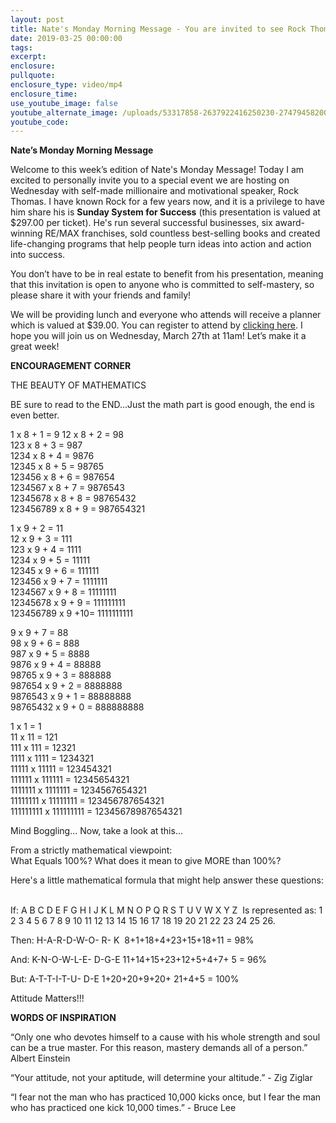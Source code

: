 ```yaml
---
layout: post
title: Nate's Monday Morning Message - You are invited to see Rock Thomas!
date: 2019-03-25 00:00:00
tags:
excerpt:
enclosure:
pullquote:
enclosure_type: video/mp4
enclosure_time:
use_youtube_image: false
youtube_alternate_image: /uploads/53317858-2637922416250230-2747945820014772224-n.jpg
youtube_code:
---
```


**Nate’s Monday Morning Message**

Welcome to this week’s edition of Nate's Monday Message! Today I am excited to personally invite you to a special event we are hosting on Wednesday with self-made millionaire and motivational speaker, Rock Thomas. I have known Rock for a few years now, and it is a privilege to have him share his is **Sunday System for Success** (this presentation is valued at $297.00 per ticket). He's run several successful businesses, six award-winning RE/MAX franchises, sold countless best-selling books and created life-changing programs that help people turn ideas into action and action into success.&nbsp;

You don’t have to be in real estate to benefit from his presentation, meaning that this invitation is open to anyone who is committed to self-mastery, so please share it with your friends and family!

We will be providing lunch and everyone who attends will receive a planner which is valued at $39.00. You can register to attend by [clicking here](https://www.eventbrite.com/e/rock-thomas-sunday-system-for-success-tickets-58398329977). I hope you will join us on Wednesday, March 27th at 11am! Let’s make it a great week!

**ENCOURAGEMENT CORNER**

THE BEAUTY OF MATHEMATICS

BE sure to read to the END...Just the math part is good enough, the end is even better.&nbsp;

1 x 8 + 1 = 9 12 x 8 + 2 = 98&nbsp;<br>123 x 8 + 3 = 987&nbsp;<br>1234 x 8 + 4 = 9876&nbsp;<br>12345 x 8 + 5 = 98765&nbsp;<br>123456 x 8 + 6 = 987654&nbsp;<br>1234567 x 8 + 7 = 9876543&nbsp;<br>12345678 x 8 + 8 = 98765432&nbsp;<br>123456789 x 8 + 9 = 987654321 &nbsp;

1 x 9 + 2 = 11&nbsp;<br>12 x 9 + 3 = 111&nbsp;<br>123 x 9 + 4 = 1111&nbsp;<br>1234 x 9 + 5 = 11111&nbsp;<br>12345 x 9 + 6 = 111111&nbsp;<br>123456 x 9 + 7 = 1111111&nbsp;<br>1234567 x 9 + 8 = 11111111&nbsp;<br>12345678 x 9 + 9 = 111111111&nbsp;<br>123456789 x 9 +10= 1111111111 &nbsp;

9 x 9 + 7 = 88&nbsp;<br>98 x 9 + 6 = 888&nbsp;<br>987 x 9 + 5 = 8888&nbsp;<br>9876 x 9 + 4 = 88888&nbsp;<br>98765 x 9 + 3 = 888888&nbsp;<br>987654 x 9 + 2 = 8888888&nbsp;<br>9876543 x 9 + 1 = 88888888&nbsp;<br>98765432 x 9 + 0 = 888888888 &nbsp;

1 x 1 = 1&nbsp;<br>11 x 11 = 121&nbsp;<br>111 x 111 = 12321&nbsp;<br>1111 x 1111 = 1234321&nbsp;<br>11111 x 11111 = 123454321&nbsp;<br>111111 x 111111 = 12345654321&nbsp;<br>1111111 x 1111111 = 1234567654321&nbsp;<br>11111111 x 11111111 = 123456787654321&nbsp;<br>111111111 x 111111111 = 12345678987654321 &nbsp;

Mind Boggling... Now, take a look at this...&nbsp;

From a strictly mathematical viewpoint:&nbsp;<br>What Equals 100%? What does it mean to give MORE than 100%? &nbsp;

Here's a little mathematical formula that might help answer these questions: &nbsp;

If: A B C D E F G H I J K L M N O P Q R S T U V W X Y Z &nbsp;Is represented as: 1 2 3 4 5 6 7 8 9 10 11 12 13 14 15 16 17 18 19 20 21 22 23 24 25 26. &nbsp;

Then: H-A-R-D-W-O- R- K &nbsp;8+1+18+4+23+15+18+11 = 98%&nbsp;

And: K-N-O-W-L-E- D-G-E 11+14+15+23+12+5+4+7+ 5 = 96%&nbsp;

But: A-T-T-I-T-U- D-E 1+20+20+9+20+ 21+4+5 = 100%&nbsp;

Attitude Matters!!!&nbsp;

**WORDS OF INSPIRATION**

“Only one who devotes himself to a cause with his whole strength and soul can be a true master. For this reason, mastery demands all of a person.” Albert Einstein

“Your attitude, not your aptitude, will determine your altitude.” - Zig Ziglar

“I fear not the man who has practiced 10,000 kicks once, but I fear the man who has practiced one kick 10,000 times.” - Bruce Lee